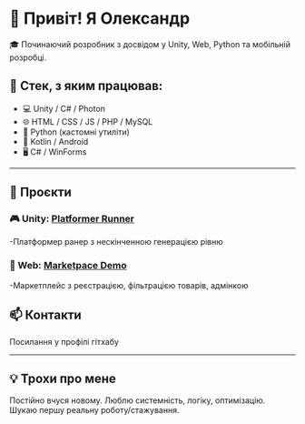 # 👋 Привіт! Я Олександр

🎓 Починаючий розробник з досвідом у Unity, Web, Python та мобільній розробці.

## 🧰 Стек, з яким працював:
- 💻 Unity / C# / Photon
- 🌐 HTML / CSS / JS / PHP / MySQL
- 🐍 Python (кастомні утиліти)
- 📱 Kotlin / Android
- 🖥️ C# / WinForms

---

## 🚀 Проєкти

### 🎮 Unity: [Platformer Runner](https://github.com/sadef21/basic-platformer-demo)
-Платформер ранер з нескінченною генерацією рівню

### 🛒 Web: [Marketpace Demo](https://github.com/sadef21/marketplace-demo)
-Маркетплейс з реєстрацією, фільтрацією товарів, адмінкою

## 📫 Контакти
Посилання у профілі гітхабу

---

## 💡 Трохи про мене

Постійно вчуся новому. Люблю системність, логіку, оптимізацію.  
Шукаю першу реальну роботу/стажування.

